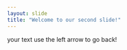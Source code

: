 ```yaml
---
layout: slide
title: "Welcome to our second slide!"
---
```


your text 
use the left arrow to go back!
